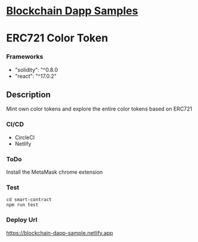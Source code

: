 <p align="center"><a href="https://blockchain-dapp-sample.netlify.app/" target="_blank"><h1>Blockchain Dapp Samples</h1></a></p>

# ERC721 Color Token

### Frameworks

* "solidity": "^0.8.0
* "react": "^17.0.2"

## Description

Mint own color tokens and explore the entire color tokens based on ERC721

### CI/CD

* CircleCI
* Netlify

### ToDo

<p>Install the MetaMask chrome extension</p>

### Test

```
cd smart-contract
npm run test
```

### Deploy Url

https://blockchain-dapp-sample.netlify.app